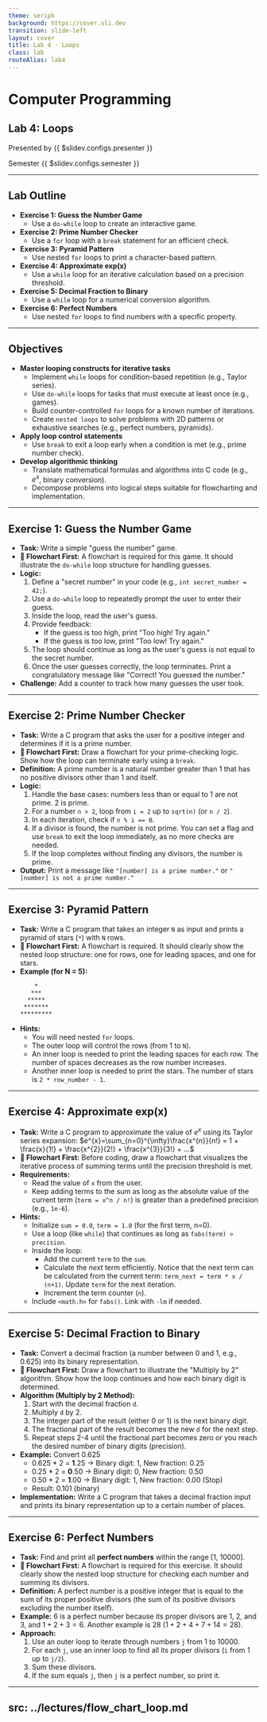 ```yaml
---
theme: seriph
background: https://cover.sli.dev
transition: slide-left
layout: cover
title: Lab 4 - Loops
class: lab
routeAlias: lab4
---
```


# Computer Programming
## Lab 4: Loops

Presented by {{ $slidev.configs.presenter }}

Semester {{ $slidev.configs.semester }}

---

## Lab Outline

* **Exercise 1: Guess the Number Game**
    * Use a `do-while` loop to create an interactive game.
* **Exercise 2: Prime Number Checker**
    * Use a `for` loop with a `break` statement for an efficient check.
* **Exercise 3: Pyramid Pattern**
    * Use nested `for` loops to print a character-based pattern.
* **Exercise 4: Approximate exp(x)**
    * Use a `while` loop for an iterative calculation based on a precision threshold.
* **Exercise 5: Decimal Fraction to Binary**
    * Use a `while` loop for a numerical conversion algorithm.
* **Exercise 6: Perfect Numbers**
    * Use nested `for` loops to find numbers with a specific property.

---

## Objectives

* **Master looping constructs for iterative tasks**
    * Implement `while` loops for condition-based repetition (e.g., Taylor series).
    * Use `do-while` loops for tasks that must execute at least once (e.g., games).
    * Build counter-controlled `for` loops for a known number of iterations.
    * Create `nested loops` to solve problems with 2D patterns or exhaustive searches (e.g., perfect numbers, pyramids).
* **Apply loop control statements**
    * Use `break` to exit a loop early when a condition is met (e.g., prime number check).
* **Develop algorithmic thinking**
    * Translate mathematical formulas and algorithms into C code (e.g., $e^x$, binary conversion).
    * Decompose problems into logical steps suitable for flowcharting and implementation.

---

## Exercise 1: Guess the Number Game

* **Task:** Write a simple "guess the number" game.
* **📝 Flowchart First:** A flowchart is required for this game. It should illustrate the `do-while` loop structure for handling guesses.
* **Logic:**
    1.  Define a "secret number" in your code (e.g., `int secret_number = 42;`).
    2.  Use a `do-while` loop to repeatedly prompt the user to enter their guess.
    3.  Inside the loop, read the user's guess.
    4.  Provide feedback:
        * If the guess is too high, print "Too high! Try again."
        * If the guess is too low, print "Too low! Try again."
    5.  The loop should continue as long as the user's guess is not equal to the secret number.
    6.  Once the user guesses correctly, the loop terminates. Print a congratulatory message like "Correct! You guessed the number."
* **Challenge:** Add a counter to track how many guesses the user took.

---

## Exercise 2: Prime Number Checker

* **Task:** Write a C program that asks the user for a positive integer and determines if it is a prime number.
* **📝 Flowchart First:** Draw a flowchart for your prime-checking logic. Show how the loop can terminate early using a `break`.
* **Definition:** A prime number is a natural number greater than 1 that has no positive divisors other than 1 and itself.
* **Logic:**
    1. Handle the base cases: numbers less than or equal to 1 are not prime. 2 is prime.
    2. For a number `n > 2`, loop from `i = 2` up to `sqrt(n)` (or `n / 2`).
    3. In each iteration, check if `n % i == 0`.
    4. If a divisor is found, the number is not prime. You can set a flag and use `break` to exit the loop immediately, as no more checks are needed.
    5. If the loop completes without finding any divisors, the number is prime.
* **Output:** Print a message like `"[number] is a prime number."` or `"[number] is not a prime number."`

---

## Exercise 3: Pyramid Pattern

* **Task:** Write a C program that takes an integer `N` as input and prints a pyramid of stars (`*`) with `N` rows.
* **📝 Flowchart First:** A flowchart is required. It should clearly show the nested loop structure: one for rows, one for leading spaces, and one for stars.
* **Example (for N = 5):**
    ```
        *
       ***
      *****
     *******
    *********
    ```
* **Hints:**
    * You will need nested `for` loops.
    * The outer loop will control the rows (from 1 to `N`).
    * An inner loop is needed to print the leading spaces for each row. The number of spaces decreases as the row number increases.
    * Another inner loop is needed to print the stars. The number of stars is `2 * row_number - 1`.

---

## Exercise 4: Approximate exp(x)

<Transform scale="0.8">

* **Task:** Write a C program to approximate the value of $e^x$ using its Taylor series expansion:
  $e^{x}=\sum_{n=0}^{\infty}\frac{x^{n}}{n!} = 1 + \frac{x}{1!} + \frac{x^{2}}{2!} + \frac{x^{3}}{3!} + ...$
* **📝 Flowchart First:** Before coding, draw a flowchart that visualizes the iterative process of summing terms until the precision threshold is met.
* **Requirements:**
    * Read the value of `x` from the user.
    * Keep adding terms to the sum as long as the absolute value of the current term (`term = x^n / n!`) is greater than a predefined precision (e.g., `1e-6`).
* **Hints:**
    * Initialize `sum = 0.0`, `term = 1.0` (for the first term, n=0).
    * Use a loop (like `while`) that continues as long as `fabs(term) > precision`.
    * Inside the loop:
        * Add the current `term` to the `sum`.
        * Calculate the *next* term efficiently. Notice that the next term can be calculated from the current term: `term_next = term * x / (n+1)`. Update `term` for the next iteration.
        * Increment the term counter (`n`).
    * Include `<math.h>` for `fabs()`. Link with `-lm` if needed.

</Transform>

---

## Exercise 5: Decimal Fraction to Binary

<Transform scale="0.8">

* **Task:** Convert a decimal fraction (a number between 0 and 1, e.g., 0.625) into its binary representation.
* **📝 Flowchart First:** Draw a flowchart to illustrate the "Multiply by 2" algorithm. Show how the loop continues and how each binary digit is determined.
* **Algorithm (Multiply by 2 Method):**
    1. Start with the decimal fraction `d`.
    2. Multiply `d` by 2.
    3. The integer part of the result (either 0 or 1) is the next binary digit.
    4. The fractional part of the result becomes the new `d` for the next step.
    5. Repeat steps 2-4 until the fractional part becomes zero or you reach the desired number of binary digits (precision).
* **Example:** Convert 0.625
    * 0.625 * 2 = **1**.25 -> Binary digit: 1, New fraction: 0.25
    * 0.25 * 2 = **0**.50 -> Binary digit: 0, New fraction: 0.50
    * 0.50 * 2 = **1**.00 -> Binary digit: 1, New fraction: 0.00 (Stop)
    * Result: 0.101 (binary)
* **Implementation:** Write a C program that takes a decimal fraction input and prints its binary representation up to a certain number of places.

</Transform>

---

## Exercise 6: Perfect Numbers

* **Task:** Find and print all **perfect numbers** within the range [1, 10000].
* **📝 Flowchart First:** A flowchart is required for this exercise. It should clearly show the nested loop structure for checking each number and summing its divisors.
* **Definition:** A perfect number is a positive integer that is equal to the sum of its proper positive divisors (the sum of its positive divisors excluding the number itself).
* **Example:** 6 is a perfect number because its proper divisors are 1, 2, and 3, and $1 + 2 + 3 = 6$. Another example is 28 ($1 + 2 + 4 + 7 + 14 = 28$).
* **Approach:**
    1. Use an outer loop to iterate through numbers `j` from 1 to 10000.
    2. For each `j`, use an inner loop to find all its proper divisors (`i` from 1 up to `j/2`).
    3. Sum these divisors.
    4. If the sum equals `j`, then `j` is a perfect number, so print it.

<div style="position:fixed;bottom:0;right:20px;padding-bottom:30px">
<Link to="assessment" title="Go to Assessment Rubric 📝"/>
</div>

---
src: ../lectures/flow_chart_loop.md
---
